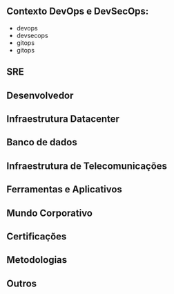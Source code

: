 ## Contexto DevOps e DevSecOps:
- devops
- devsecops
- gitops
- gitops

## SRE

## Desenvolvedor

## Infraestrutura Datacenter

## Banco de dados

## Infraestrutura de Telecomunicações

## Ferramentas e Aplicativos

## Mundo Corporativo

## Certificações

## Metodologias

## Outros